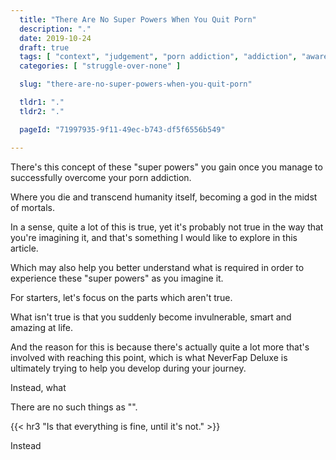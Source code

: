 ```yaml
---
  title: "There Are No Super Powers When You Quit Porn"
  description: "."
  date: 2019-10-24
  draft: true
  tags: [ "context", "judgement", "porn addiction", "addiction", "awareness", "awareness exercises", "perspective", "nofap", "neverfap", "neverfap deluxe" ]
  categories: [ "struggle-over-none" ]

  slug: "there-are-no-super-powers-when-you-quit-porn"

  tldr1: "."
  tldr2: "."

  pageId: "71997935-9f11-49ec-b743-df5f6556b549"

---
```


There's this concept of these "super powers" you gain once you manage to successfully overcome your porn addiction.

Where you die and transcend humanity itself, becoming a god in the midst of mortals.

In a sense, quite a lot of this is true, yet it's probably not true in the way that you're imagining it, and that's something I would like to explore in this article.

Which may also help you better understand what is required in order to experience these "super powers" as you imagine it.

For starters, let's focus on the parts which aren't true.

What isn't true is that you suddenly become invulnerable, smart and amazing at life.

And the reason for this is because there's actually quite a lot more that's involved with reaching this point, which is what NeverFap Deluxe is ultimately trying to help you develop during your journey.

Instead, what



There are no such things as "".


{{< hr3 "Is that everything is fine, until it's not." >}}


Instead